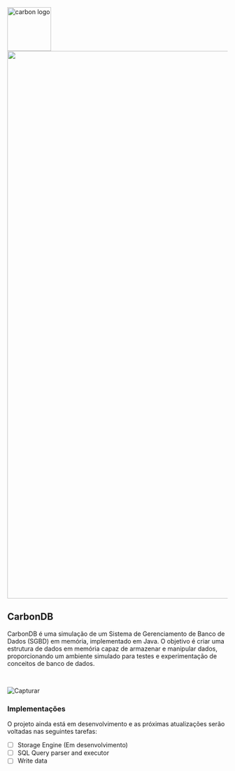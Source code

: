 
<img width="100" alt="carbon logo" src="https://github.com/lucasramallo/carbon-dbms/assets/108425719/c6762756-c710-4c66-99bb-7744f7acf4ab">

<br/>
<div align="center">
  <img width="1251" alt="Splash Screen" src="https://github.com/lucasramallo/carbon-dbms/assets/108425719/fbb033a4-3603-4e03-bfc0-8210b23543cb">
</div>

## CarbonDB

CarbonDB é uma simulação de um Sistema de Gerenciamento de Banco de Dados (SGBD) em memória, implementado em Java. O objetivo é criar uma estrutura de dados em memória capaz de armazenar e manipular dados, proporcionando um ambiente simulado para testes e experimentação de conceitos de banco de dados.

<br/>

![Capturar](https://github.com/lucasramallo/carbon-dbms/assets/108425719/80d20454-422f-4917-9da4-74f73562ffef)

### Implementações

O projeto ainda está em desenvolvimento e as próximas atualizações serão voltadas nas seguintes tarefas:

- [ ] Storage Engine (Em desenvolvimento)
- [ ] SQL Query parser and executor
- [ ] Write data
